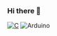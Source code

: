 ### Hi there 👋
<a href="https://github.com/search?q=user%3AFiedly-Kayo+language%3Ac"><img alt="C" src="https://custom-icon-badges.herokuapp.com/badge/C-9C033A.svg?logo=cpp2&logoColor=white"></a>
![Arduino](https://img.shields.io/badge/-Arduino-00979D?style=for-the-badge&logo=Arduino&logoColor=white)
